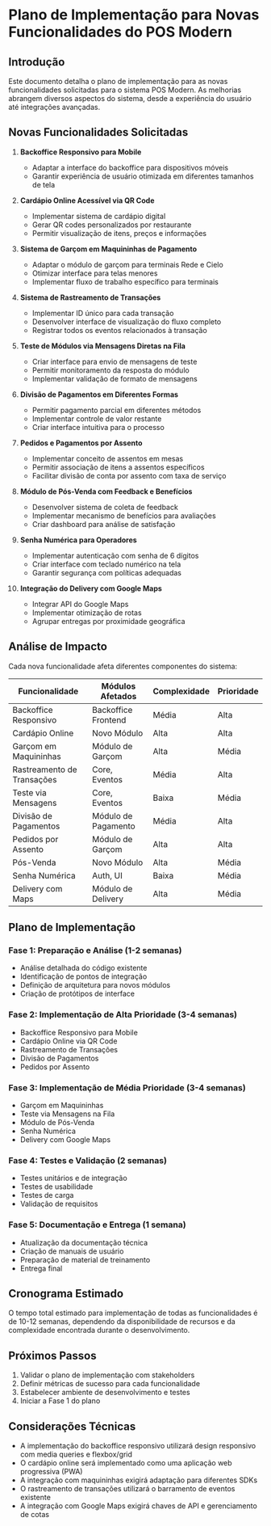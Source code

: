 # Plano de Implementação para Novas Funcionalidades do POS Modern

## Introdução

Este documento detalha o plano de implementação para as novas funcionalidades solicitadas para o sistema POS Modern. As melhorias abrangem diversos aspectos do sistema, desde a experiência do usuário até integrações avançadas.

## Novas Funcionalidades Solicitadas

1. **Backoffice Responsivo para Mobile**
   - Adaptar a interface do backoffice para dispositivos móveis
   - Garantir experiência de usuário otimizada em diferentes tamanhos de tela

2. **Cardápio Online Acessível via QR Code**
   - Implementar sistema de cardápio digital
   - Gerar QR codes personalizados por restaurante
   - Permitir visualização de itens, preços e informações

3. **Sistema de Garçom em Maquininhas de Pagamento**
   - Adaptar o módulo de garçom para terminais Rede e Cielo
   - Otimizar interface para telas menores
   - Implementar fluxo de trabalho específico para terminais

4. **Sistema de Rastreamento de Transações**
   - Implementar ID único para cada transação
   - Desenvolver interface de visualização do fluxo completo
   - Registrar todos os eventos relacionados à transação

5. **Teste de Módulos via Mensagens Diretas na Fila**
   - Criar interface para envio de mensagens de teste
   - Permitir monitoramento da resposta do módulo
   - Implementar validação de formato de mensagens

6. **Divisão de Pagamentos em Diferentes Formas**
   - Permitir pagamento parcial em diferentes métodos
   - Implementar controle de valor restante
   - Criar interface intuitiva para o processo

7. **Pedidos e Pagamentos por Assento**
   - Implementar conceito de assentos em mesas
   - Permitir associação de itens a assentos específicos
   - Facilitar divisão de conta por assento com taxa de serviço

8. **Módulo de Pós-Venda com Feedback e Benefícios**
   - Desenvolver sistema de coleta de feedback
   - Implementar mecanismo de benefícios para avaliações
   - Criar dashboard para análise de satisfação

9. **Senha Numérica para Operadores**
   - Implementar autenticação com senha de 6 dígitos
   - Criar interface com teclado numérico na tela
   - Garantir segurança com políticas adequadas

10. **Integração do Delivery com Google Maps**
    - Integrar API do Google Maps
    - Implementar otimização de rotas
    - Agrupar entregas por proximidade geográfica

## Análise de Impacto

Cada nova funcionalidade afeta diferentes componentes do sistema:

| Funcionalidade | Módulos Afetados | Complexidade | Prioridade |
|----------------|------------------|--------------|------------|
| Backoffice Responsivo | Backoffice Frontend | Média | Alta |
| Cardápio Online | Novo Módulo | Alta | Alta |
| Garçom em Maquininhas | Módulo de Garçom | Alta | Média |
| Rastreamento de Transações | Core, Eventos | Média | Alta |
| Teste via Mensagens | Core, Eventos | Baixa | Média |
| Divisão de Pagamentos | Módulo de Pagamento | Média | Alta |
| Pedidos por Assento | Módulo de Garçom | Alta | Alta |
| Pós-Venda | Novo Módulo | Alta | Média |
| Senha Numérica | Auth, UI | Baixa | Média |
| Delivery com Maps | Módulo de Delivery | Alta | Média |

## Plano de Implementação

### Fase 1: Preparação e Análise (1-2 semanas)
- Análise detalhada do código existente
- Identificação de pontos de integração
- Definição de arquitetura para novos módulos
- Criação de protótipos de interface

### Fase 2: Implementação de Alta Prioridade (3-4 semanas)
- Backoffice Responsivo para Mobile
- Cardápio Online via QR Code
- Rastreamento de Transações
- Divisão de Pagamentos
- Pedidos por Assento

### Fase 3: Implementação de Média Prioridade (3-4 semanas)
- Garçom em Maquininhas
- Teste via Mensagens na Fila
- Módulo de Pós-Venda
- Senha Numérica
- Delivery com Google Maps

### Fase 4: Testes e Validação (2 semanas)
- Testes unitários e de integração
- Testes de usabilidade
- Testes de carga
- Validação de requisitos

### Fase 5: Documentação e Entrega (1 semana)
- Atualização da documentação técnica
- Criação de manuais de usuário
- Preparação de material de treinamento
- Entrega final

## Cronograma Estimado

O tempo total estimado para implementação de todas as funcionalidades é de 10-12 semanas, dependendo da disponibilidade de recursos e da complexidade encontrada durante o desenvolvimento.

## Próximos Passos

1. Validar o plano de implementação com stakeholders
2. Definir métricas de sucesso para cada funcionalidade
3. Estabelecer ambiente de desenvolvimento e testes
4. Iniciar a Fase 1 do plano

## Considerações Técnicas

- A implementação do backoffice responsivo utilizará design responsivo com media queries e flexbox/grid
- O cardápio online será implementado como uma aplicação web progressiva (PWA)
- A integração com maquininhas exigirá adaptação para diferentes SDKs
- O rastreamento de transações utilizará o barramento de eventos existente
- A integração com Google Maps exigirá chaves de API e gerenciamento de cotas
